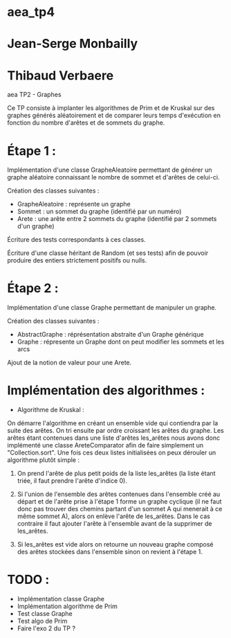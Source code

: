 # aea_tp4
# Jean-Serge Monbailly
# Thibaud Verbaere

aea TP2 - Graphes 

Ce TP consiste à implanter les algorithmes de Prim et de Kruskal
sur des graphes générés aléatoirement et de comparer leurs temps
d'exécution en fonction du nombre d'arêtes et de sommets du graphe.

Étape 1 :
=========
Implémentation d'une classe GrapheAleatoire permettant de générer un 
graphe aléatoire connaissant le nombre de sommet et d'arêtes de celui-ci.

Création des classes suivantes :
+ GrapheAleatoire	: représente un graphe
+ Sommet 		: un sommet du graphe (identifié par un numéro)
+ Arete 		: une arête entre 2 sommets du graphe (identifié par 2 sommets d'un graphe)

Écriture des tests correspondants à ces classes.

Écriture d'une classe héritant de Random (et ses tests) afin de pouvoir produire
des entiers strictement positifs ou nulls.


Étape 2 :
=========
Implémentation d'une classe Graphe permettant de manipuler un graphe.

Création des classes suivantes :
+ AbstractGraphe 	: réprésentation abstraite d'un Graphe générique
+ Graphe		: répresente un Graphe dont on peut modifier les sommets et les arcs


Ajout de la notion de valeur pour une Arete.


Implémentation des algorithmes :
================================

+ Algorithme de Kruskal :

On démarre l'algorithme en créant un ensemble vide qui contiendra par la suite des arêtes.
On tri ensuite par ordre croissant les arêtes du graphe. Les arêtes étant contenues dans une liste d'arêtes les_arêtes nous avons donc implémenté une classe AreteComparator afin de faire simplement un "Collection.sort".
Une fois ces deux listes initialisées on peux dérouler un algorithme plutôt simple :

1) On prend l'arête de plus petit poids de la liste les_arêtes (la liste étant triée, il faut prendre l'arête d'indice 0).

2) Si l'union de l'ensemble des arêtes contenues dans l'ensemble créé au départ et de l'arête prise à l'étape 1 forme un graphe cyclique (il ne faut donc pas trouver des chemins partant d'un sommet A qui menerait à ce même sommet A), alors on enlève l'arête de les_arêtes. Dans le cas contraire il faut ajouter l'arête à l'ensemble avant de la supprimer de les_arêtes.

3) Si les_arêtes est vide alors on retourne un nouveau graphe composé des arêtes stockées dans l'ensemble sinon on revient à l'étape 1.

TODO :
======
+ Implémentation classe Graphe
+ Implémentation algorithme de Prim
+ Test classe Graphe 
+ Test algo de Prim
+ Faire l'exo 2 du TP ?
